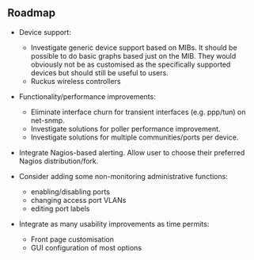 Roadmap
-------

- Device support:
  - Investigate generic device support based on MIBs.  It should be
    possible to do basic graphs based just on the MIB.  They would
    obviously not be as customised as the specifically supported devices
    but should still be useful to users.
  - Ruckus wireless controllers

- Functionality/performance improvements:
  - Eliminate interface churn for transient interfaces (e.g. ppp/tun)
    on net-snmp.
  - Investigate solutions for poller performance improvement.
  - Investigate solutions for multiple communities/ports per device.

- Integrate Nagios-based alerting.  Allow user to choose their preferred
  Nagios distribution/fork.

- Consider adding some non-monitoring administrative functions:
  - enabling/disabling ports
  - changing access port VLANs
  - editing port labels

- Integrate as many usability improvements as time permits:
  - Front page customisation
  - GUI configuration of most options
